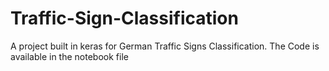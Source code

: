 # Traffic-Sign-Classification
A project built in keras for German Traffic Signs Classification.
The Code is available in the notebook file
